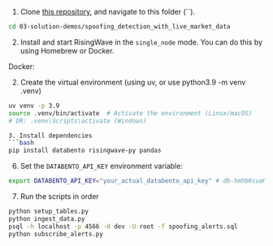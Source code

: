 1. Clone [this repository](https://github.com/risingwavelabs/awesome-stream-processing), and navigate to this folder (``).

```bash
cd 03-solution-demos/spoofing_detection_with_live_market_data
```

2. Install and start RisingWave in the `single_node` mode. You can do this by using Homebrew or Docker. 

Docker:


2. Create the virtual environment (using uv, or use python3.9 -m venv .venv)

```bash
uv venv -p 3.9
source .venv/bin/activate  # Activate the environment (Linux/macOS)
# OR: .venv\Scripts\activate (Windows)

3. Install dependencies
```bash
pip install databento risingwave-py pandas
```


6.  Set the `DATABENTO_API_KEY` environment variable:
```bash
export DATABENTO_API_KEY="your_actual_databento_api_key" # db-hmhbKcueMThDJfMuVJsCD7pNPvyMe
```

7.  Run the scripts in order

```bash
python setup_tables.py
python ingest_data.py
psql -h localhost -p 4566 -d dev -U root -f spoofing_alerts.sql
python subscribe_alerts.py
```